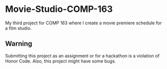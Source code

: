 # Movie-Studio-COMP-163
My third project for COMP 163 where I create a movie premiere schedule for a film studio.

## Warning
Submitting this project as an assignment or for a hackathon is a violation of Honor Code. Also, this project might have some bugs.
